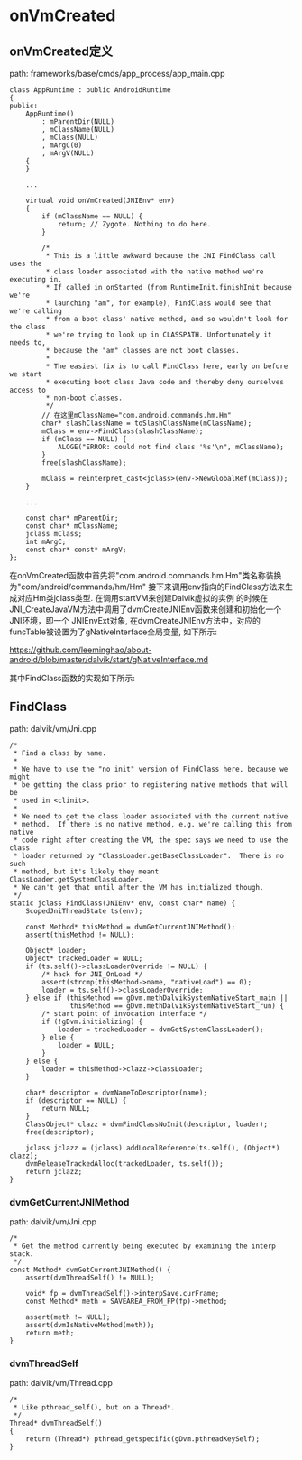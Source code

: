 onVmCreated
========================================

onVmCreated定义
----------------------------------------

path: frameworks/base/cmds/app_process/app_main.cpp
```
class AppRuntime : public AndroidRuntime
{
public:
    AppRuntime()
        : mParentDir(NULL)
        , mClassName(NULL)
        , mClass(NULL)
        , mArgC(0)
        , mArgV(NULL)
    {
    }

    ...

    virtual void onVmCreated(JNIEnv* env)
    {
        if (mClassName == NULL) {
            return; // Zygote. Nothing to do here.
        }

        /*
         * This is a little awkward because the JNI FindClass call uses the
         * class loader associated with the native method we're executing in.
         * If called in onStarted (from RuntimeInit.finishInit because we're
         * launching "am", for example), FindClass would see that we're calling
         * from a boot class' native method, and so wouldn't look for the class
         * we're trying to look up in CLASSPATH. Unfortunately it needs to,
         * because the "am" classes are not boot classes.
         *
         * The easiest fix is to call FindClass here, early on before we start
         * executing boot class Java code and thereby deny ourselves access to
         * non-boot classes.
         */
        // 在这里mClassName="com.android.commands.hm.Hm"
        char* slashClassName = toSlashClassName(mClassName);
        mClass = env->FindClass(slashClassName);
        if (mClass == NULL) {
            ALOGE("ERROR: could not find class '%s'\n", mClassName);
        }
        free(slashClassName);

        mClass = reinterpret_cast<jclass>(env->NewGlobalRef(mClass));
    }

    ...

    const char* mParentDir;
    const char* mClassName;
    jclass mClass;
    int mArgC;
    const char* const* mArgV;
};
```

在onVmCreated函数中首先将"com.android.commands.hm.Hm"类名称装换为"com/android/commands/hm/Hm"
接下来调用env指向的FindClass方法来生成对应Hm类jclass类型. 在调用startVM来创建Dalvik虚拟的实例
的时候在JNI_CreateJavaVM方法中调用了dvmCreateJNIEnv函数来创建和初始化一个JNI环境，即一个
JNIEnvExt对象, 在dvmCreateJNIEnv方法中，对应的funcTable被设置为了gNativeInterface全局变量,
如下所示:

https://github.com/leeminghao/about-android/blob/master/dalvik/start/gNativeInterface.md

其中FindClass函数的实现如下所示:

FindClass
----------------------------------------

path: dalvik/vm/Jni.cpp
```
/*
 * Find a class by name.
 *
 * We have to use the "no init" version of FindClass here, because we might
 * be getting the class prior to registering native methods that will be
 * used in <clinit>.
 *
 * We need to get the class loader associated with the current native
 * method.  If there is no native method, e.g. we're calling this from native
 * code right after creating the VM, the spec says we need to use the class
 * loader returned by "ClassLoader.getBaseClassLoader".  There is no such
 * method, but it's likely they meant ClassLoader.getSystemClassLoader.
 * We can't get that until after the VM has initialized though.
 */
static jclass FindClass(JNIEnv* env, const char* name) {
    ScopedJniThreadState ts(env);

    const Method* thisMethod = dvmGetCurrentJNIMethod();
    assert(thisMethod != NULL);

    Object* loader;
    Object* trackedLoader = NULL;
    if (ts.self()->classLoaderOverride != NULL) {
        /* hack for JNI_OnLoad */
        assert(strcmp(thisMethod->name, "nativeLoad") == 0);
        loader = ts.self()->classLoaderOverride;
    } else if (thisMethod == gDvm.methDalvikSystemNativeStart_main ||
               thisMethod == gDvm.methDalvikSystemNativeStart_run) {
        /* start point of invocation interface */
        if (!gDvm.initializing) {
            loader = trackedLoader = dvmGetSystemClassLoader();
        } else {
            loader = NULL;
        }
    } else {
        loader = thisMethod->clazz->classLoader;
    }

    char* descriptor = dvmNameToDescriptor(name);
    if (descriptor == NULL) {
        return NULL;
    }
    ClassObject* clazz = dvmFindClassNoInit(descriptor, loader);
    free(descriptor);

    jclass jclazz = (jclass) addLocalReference(ts.self(), (Object*) clazz);
    dvmReleaseTrackedAlloc(trackedLoader, ts.self());
    return jclazz;
}
```

### dvmGetCurrentJNIMethod

path: dalvik/vm/Jni.cpp
```
/*
 * Get the method currently being executed by examining the interp stack.
 */
const Method* dvmGetCurrentJNIMethod() {
    assert(dvmThreadSelf() != NULL);

    void* fp = dvmThreadSelf()->interpSave.curFrame;
    const Method* meth = SAVEAREA_FROM_FP(fp)->method;

    assert(meth != NULL);
    assert(dvmIsNativeMethod(meth));
    return meth;
}
```

### dvmThreadSelf

path: dalvik/vm/Thread.cpp
```
/*
 * Like pthread_self(), but on a Thread*.
 */
Thread* dvmThreadSelf()
{
    return (Thread*) pthread_getspecific(gDvm.pthreadKeySelf);
}
```
